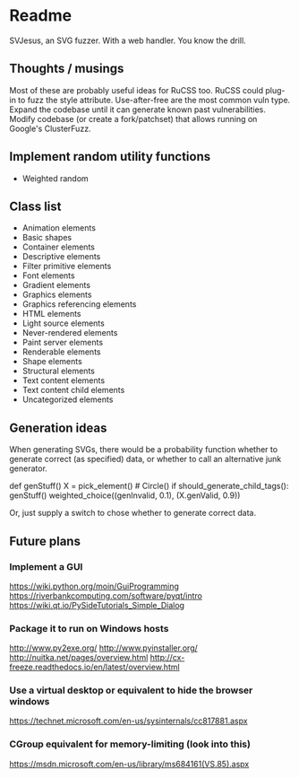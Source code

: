# Readme
SVJesus, an SVG fuzzer. With a web handler. You know the drill.

## Thoughts / musings
Most of these are probably useful ideas for RuCSS too.
RuCSS could plug-in to fuzz the style attribute.
Use-after-free are the most common vuln type.
Expand the codebase until it can generate known past vulnerabilities.
Modify codebase (or create a fork/patchset) that allows running on Google's ClusterFuzz.

## Implement random utility functions
- Weighted random

## Class list
- Animation elements
- Basic shapes
- Container elements
- Descriptive elements
- Filter primitive elements
- Font elements
- Gradient elements
- Graphics elements
- Graphics referencing elements
- HTML elements
- Light source elements
- Never-rendered elements
- Paint server elements
- Renderable elements
- Shape elements
- Structural elements
- Text content elements
- Text content child elements
- Uncategorized elements

## Generation ideas
When generating SVGs, there would be a probability function whether to generate 
correct (as specified) data, or whether to call an alternative junk generator.

def genStuff()
	X = pick_element() # Circle()
	if should_generate_child_tags():
		genStuff()
	weighted_choice((genInvalid, 0.1), (X.genValid, 0.9))

Or, just supply a switch to chose whether to generate correct data.

## Future plans
### Implement a GUI
https://wiki.python.org/moin/GuiProgramming
https://riverbankcomputing.com/software/pyqt/intro
https://wiki.qt.io/PySideTutorials_Simple_Dialog

### Package it to run on Windows hosts
http://www.py2exe.org/
http://www.pyinstaller.org/
http://nuitka.net/pages/overview.html
http://cx-freeze.readthedocs.io/en/latest/overview.html

### Use a virtual desktop or equivalent to hide the browser windows 
https://technet.microsoft.com/en-us/sysinternals/cc817881.aspx

### CGroup equivalent for memory-limiting (look into this)
https://msdn.microsoft.com/en-us/library/ms684161(VS.85).aspx